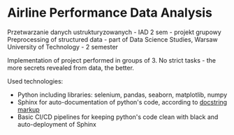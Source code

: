 # Airline Performance Data Analysis

Przetwarzanie danych ustrukturyzowanych - IAD 2 sem - projekt grupowy
Preprocessing of structured data - part of Data Science Studies, Warsaw University of Technology - 2 semester

Implementation of project performed in groups of 3. No strict tasks - the more secrets revealed from data, the better.

Used technologies:
<ul>
  <li>Python including libraries: selenium, pandas, seaborn, matplotlib, numpy</li>
  <li>Sphinx for auto-documentation of python's code, according to <a href="https://www.sphinx-doc.org/en/master/usage/restructuredtext/basics.html">docstring markup</a></li>
  <li>Basic CI/CD pipelines for keeping python's code clean with black and auto-deployment of Sphinx</li>
</ul>


